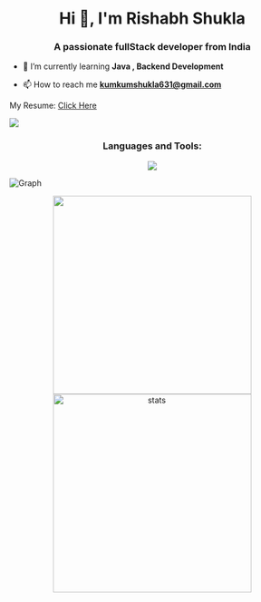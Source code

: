 <h1 align="center">Hi 👋, I'm Rishabh Shukla</h1>
<h3 align="center">A passionate fullStack developer from India</h3>

- 🌱 I’m currently learning **Java , Backend Development**

- 📫 How to reach me **kumkumshukla631@gmail.com**<br>
<p>My Resume: <a href = "https://drive.google.com/file/d/1T1yeDbaLzwK-BkV14sInEH3jYLmoGUeW/view" target = "_blank">Click Here</a></p>

[GitHub Profile Views Counter]: https://github.com/rishabh02dev/github-profile-views-counter


![](https://github.com/PulkitSinghDev/PulkitSinghDev/blob/main/footer.png) 


  


<h3 align="center">Languages and Tools:</h3>
<p align="center">
<img src="https://skillicons.dev/icons?i=postman,cpp,java,python,html,css,js,figma,nodejs,express,pug,mongodb,php" >
</p>

<p> <img align="center" src="https://github-readme-activity-graph.cyclic.app/graph?username=rishabh02dev&bg_color=050505&color=a694ff&line=9f85ff&point=00ff1e&area=true&hide_border=true" alt="Graph" /></p>



<div align='center' width="6rem">
    <img  width="350px" src= "https://github-readme-stats.vercel.app/api/top-langs/?username=rishabh02dev&theme=jolly&layout=compact&langs_count=10&hide=html"/>
<!--     <img  width="300px" height="150px" src="https://github-readme-stats.vercel.app/api?username=rishabh02dev&theme=jolly&show_icons=true"/> -->
    <img  width="350px"   src="https://github-readme-streak-stats.herokuapp.com?user=rishabh02dev&theme=jolly&border_radius=5" alt= "stats"/>
</div>





